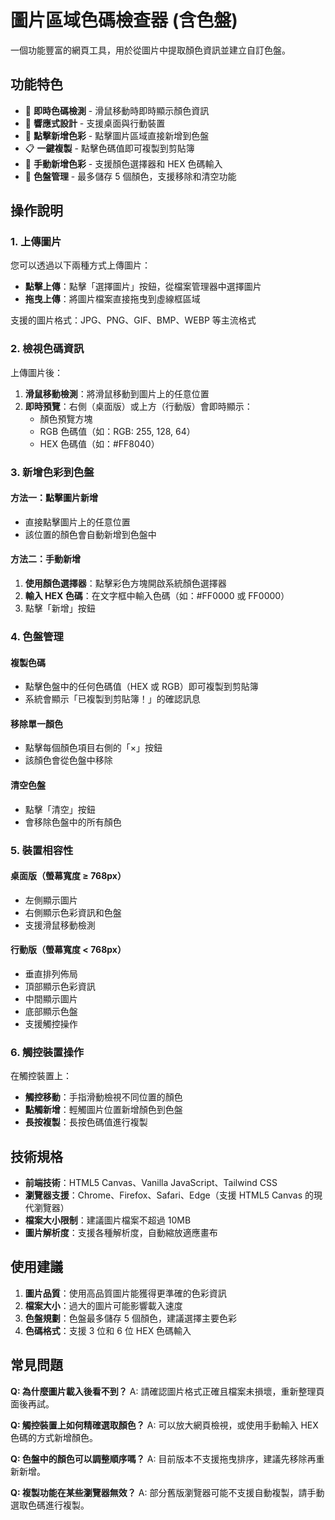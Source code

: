 # 圖片區域色碼檢查器 (含色盤)

一個功能豐富的網頁工具，用於從圖片中提取顏色資訊並建立自訂色盤。

## 功能特色

- 🎨 **即時色碼檢測** - 滑鼠移動時即時顯示顏色資訊
- 📱 **響應式設計** - 支援桌面與行動裝置
- 🎯 **點擊新增色彩** - 點擊圖片區域直接新增到色盤
- 📋 **一鍵複製** - 點擊色碼值即可複製到剪貼簿
- 🌈 **手動新增色彩** - 支援顏色選擇器和 HEX 色碼輸入
- 💾 **色盤管理** - 最多儲存 5 個顏色，支援移除和清空功能

## 操作說明

### 1. 上傳圖片

您可以透過以下兩種方式上傳圖片：

- **點擊上傳**：點擊「選擇圖片」按鈕，從檔案管理器中選擇圖片
- **拖曳上傳**：將圖片檔案直接拖曳到虛線框區域

支援的圖片格式：JPG、PNG、GIF、BMP、WEBP 等主流格式

### 2. 檢視色碼資訊

上傳圖片後：

1. **滑鼠移動檢測**：將滑鼠移動到圖片上的任意位置
2. **即時預覽**：右側（桌面版）或上方（行動版）會即時顯示：
   - 顏色預覽方塊
   - RGB 色碼值（如：RGB: 255, 128, 64）
   - HEX 色碼值（如：#FF8040）

### 3. 新增色彩到色盤

#### 方法一：點擊圖片新增
- 直接點擊圖片上的任意位置
- 該位置的顏色會自動新增到色盤中

#### 方法二：手動新增
1. **使用顏色選擇器**：點擊彩色方塊開啟系統顏色選擇器
2. **輸入 HEX 色碼**：在文字框中輸入色碼（如：#FF0000 或 FF0000）
3. 點擊「新增」按鈕

### 4. 色盤管理

#### 複製色碼
- 點擊色盤中的任何色碼值（HEX 或 RGB）即可複製到剪貼簿
- 系統會顯示「已複製到剪貼簿！」的確認訊息

#### 移除單一顏色
- 點擊每個顏色項目右側的「×」按鈕
- 該顏色會從色盤中移除

#### 清空色盤
- 點擊「清空」按鈕
- 會移除色盤中的所有顏色

### 5. 裝置相容性

#### 桌面版（螢幕寬度 ≥ 768px）
- 左側顯示圖片
- 右側顯示色彩資訊和色盤
- 支援滑鼠移動檢測

#### 行動版（螢幕寬度 < 768px）
- 垂直排列佈局
- 頂部顯示色彩資訊
- 中間顯示圖片
- 底部顯示色盤
- 支援觸控操作

### 6. 觸控裝置操作

在觸控裝置上：
- **觸控移動**：手指滑動檢視不同位置的顏色
- **點觸新增**：輕觸圖片位置新增顏色到色盤
- **長按複製**：長按色碼值進行複製

## 技術規格

- **前端技術**：HTML5 Canvas、Vanilla JavaScript、Tailwind CSS
- **瀏覽器支援**：Chrome、Firefox、Safari、Edge（支援 HTML5 Canvas 的現代瀏覽器）
- **檔案大小限制**：建議圖片檔案不超過 10MB
- **圖片解析度**：支援各種解析度，自動縮放適應畫布

## 使用建議

1. **圖片品質**：使用高品質圖片能獲得更準確的色彩資訊
2. **檔案大小**：過大的圖片可能影響載入速度
3. **色盤規劃**：色盤最多儲存 5 個顏色，建議選擇主要色彩
4. **色碼格式**：支援 3 位和 6 位 HEX 色碼輸入

## 常見問題

**Q: 為什麼圖片載入後看不到？**
A: 請確認圖片格式正確且檔案未損壞，重新整理頁面後再試。

**Q: 觸控裝置上如何精確選取顏色？**
A: 可以放大網頁檢視，或使用手動輸入 HEX 色碼的方式新增顏色。

**Q: 色盤中的顏色可以調整順序嗎？**
A: 目前版本不支援拖曳排序，建議先移除再重新新增。

**Q: 複製功能在某些瀏覽器無效？**
A: 部分舊版瀏覽器可能不支援自動複製，請手動選取色碼進行複製。